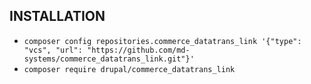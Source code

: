 INSTALLATION
------------

 * `composer config repositories.commerce_datatrans_link '{"type": "vcs", "url": "https://github.com/md-systems/commerce_datatrans_link.git"}'`
 * `composer require drupal/commerce_datatrans_link`
